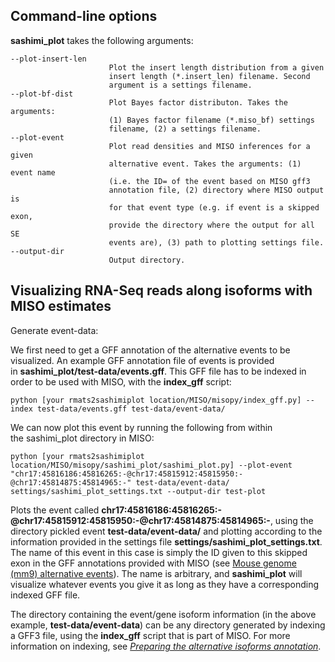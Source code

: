 ## Command-line options

**sashimi_plot** takes the following arguments:

```
--plot-insert-len
                      Plot the insert length distribution from a given
                      insert length (*.insert_len) filename. Second
                      argument is a settings filename.
--plot-bf-dist
                      Plot Bayes factor distributon. Takes the arguments:
                      (1) Bayes factor filename (*.miso_bf) settings
                      filename, (2) a settings filename.
--plot-event
                      Plot read densities and MISO inferences for a given
                      alternative event. Takes the arguments: (1) event name
                      (i.e. the ID= of the event based on MISO gff3
                      annotation file, (2) directory where MISO output is
                      for that event type (e.g. if event is a skipped exon,
                      provide the directory where the output for all SE
                      events are), (3) path to plotting settings file.
--output-dir
                      Output directory.

```



## Visualizing RNA-Seq reads along isoforms with MISO estimates

Generate event-data: 

   We first need to get a GFF annotation of the alternative events to be visualized. An example GFF annotation file of events is provided in **sashimi_plot/test-data/events.gff**. This GFF file has to be indexed in order to be used with MISO, with the **index_gff** script:

```
python [your rmats2sashimiplot location/MISO/misopy/index_gff.py] --index test-data/events.gff test-data/event-data/
```



We can now plot this event by running the following from within the sashimi_plot directory in MISO:

```
python [your rmats2sashimiplot location/MISO/misopy/sashimi_plot/sashimi_plot.py] --plot-event "chr17:45816186:45816265:-@chr17:45815912:45815950:-@chr17:45814875:45814965:-" test-data/event-data/ settings/sashimi_plot_settings.txt --output-dir test-plot
```

Plots the event called **chr17:45816186:45816265:-@chr17:45815912:45815950:-@chr17:45814875:45814965:-**, using the directory pickled event **test-data/event-data/** and plotting according to the information provided in the settings file **settings/sashimi_plot_settings.txt**. The name of this event in this case is simply the ID given to this skipped exon in the GFF annotations provided with MISO (see [Mouse genome (mm9) alternative events](http://genes.mit.edu/burgelab/miso/annotations/mm9_alt_events.zip)). The name is arbitrary, and **sashimi_plot** will visualize whatever events you give it as long as they have a corresponding indexed GFF file.



The directory containing the event/gene isoform information (in the above example, **test-data/event-data**) can be any directory generated by indexing a GFF3 file, using the **index_gff** script that is part of MISO. For more information on indexing, see [*Preparing the alternative isoforms annotation*](http://miso.readthedocs.io/en/fastmiso/index.html#indexing-annotation).
